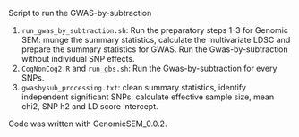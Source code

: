 Script to run the GWAS-by-subtraction

1. `run_gwas_by_subtraction.sh`: Run the preparatory steps 1-3 for Genomic SEM: munge the summary statistics, calculate the multivariate LDSC and prepare the summary statistics for GWAS. Run the Gwas-by-subtraction without individual SNP effects. 
2. `CogNonCog2.R` and `run_gbs.sh`: Run the Gwas-by-subtraction for every SNPs.  
3. `gwasbysub_processing.txt`: clean summary statistics, identify independent significant SNPs, calculate effective sample size, mean chi2, SNP h2 and LD score intercept. 

Code was written with GenomicSEM_0.0.2.
